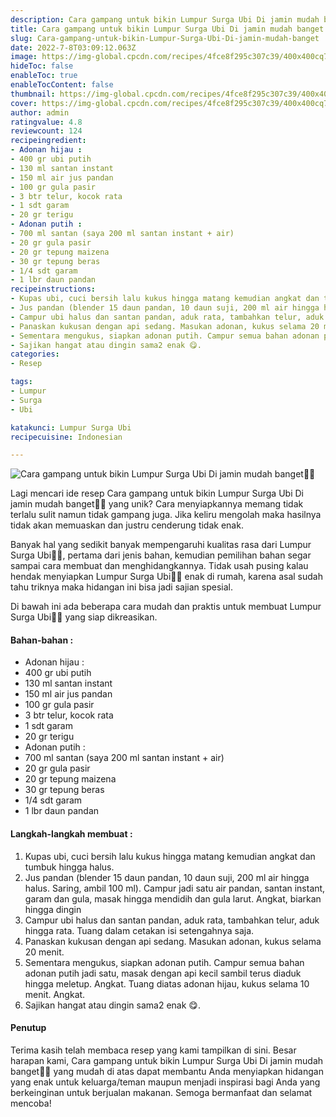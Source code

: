 ```yaml
---
description: Cara gampang untuk bikin Lumpur Surga Ubi Di jamin mudah banget"
title: Cara gampang untuk bikin Lumpur Surga Ubi Di jamin mudah banget
slug: Cara-gampang-untuk-bikin-Lumpur-Surga-Ubi-Di-jamin-mudah-banget
date: 2022-7-8T03:09:12.063Z
image: https://img-global.cpcdn.com/recipes/4fce8f295c307c39/400x400cq70/photo.jpg
hideToc: false
enableToc: true
enableTocContent: false
thumbnail: https://img-global.cpcdn.com/recipes/4fce8f295c307c39/400x400cq70/photo.jpg
cover: https://img-global.cpcdn.com/recipes/4fce8f295c307c39/400x400cq70/photo.jpg
author: admin
ratingvalue: 4.8
reviewcount: 124
recipeingredient:
- Adonan hijau :
- 400 gr ubi putih
- 130 ml santan instant
- 150 ml air jus pandan
- 100 gr gula pasir
- 3 btr telur, kocok rata
- 1 sdt garam
- 20 gr terigu
- Adonan putih :
- 700 ml santan (saya 200 ml santan instant + air)
- 20 gr gula pasir
- 20 gr tepung maizena
- 30 gr tepung beras
- 1/4 sdt garam
- 1 lbr daun pandan
recipeinstructions:
- Kupas ubi, cuci bersih lalu kukus hingga matang kemudian angkat dan tumbuk hingga halus.
- Jus pandan (blender 15 daun pandan, 10 daun suji, 200 ml air hingga halus. Saring, ambil 100 ml). Campur jadi satu air pandan, santan instant, garam dan gula, masak hingga mendidih dan gula larut. Angkat, biarkan hingga dingin
- Campur ubi halus dan santan pandan, aduk rata, tambahkan telur, aduk hingga rata. Tuang dalam cetakan isi setengahnya saja.
- Panaskan kukusan dengan api sedang. Masukan adonan, kukus selama 20 menit.
- Sementara mengukus, siapkan adonan putih. Campur semua bahan adonan putih jadi satu, masak dengan api kecil sambil terus diaduk hingga meletup. Angkat. Tuang diatas adonan hijau, kukus selama 10 menit. Angkat.
- Sajikan hangat atau dingin sama2 enak 😋.
categories:
- Resep

tags:
- Lumpur
- Surga
- Ubi

katakunci: Lumpur Surga Ubi
recipecuisine: Indonesian

---
```


![Cara gampang untuk bikin Lumpur Surga Ubi Di jamin mudah banget👩‍🍳](https://img-global.cpcdn.com/recipes/4fce8f295c307c39/400x400cq70/photo.jpg)

Lagi mencari ide resep Cara gampang untuk bikin Lumpur Surga Ubi Di jamin mudah banget👩‍🍳 yang unik? Cara menyiapkannya memang tidak terlalu sulit namun tidak gampang juga. Jika keliru mengolah maka hasilnya tidak akan memuaskan dan justru cenderung tidak enak.

Banyak hal yang sedikit banyak mempengaruhi kualitas rasa dari Lumpur Surga Ubi👩‍🍳, pertama dari jenis bahan, kemudian pemilihan bahan segar sampai cara membuat dan menghidangkannya. Tidak usah pusing kalau hendak menyiapkan Lumpur Surga Ubi👩‍🍳 enak di rumah, karena asal sudah tahu triknya maka hidangan ini bisa jadi sajian spesial.

Di bawah ini ada beberapa cara mudah dan praktis untuk membuat Lumpur Surga Ubi👩‍🍳 yang siap dikreasikan.

<!--inarticleads1-->

#### Bahan-bahan :

- Adonan hijau :
- 400 gr ubi putih
- 130 ml santan instant
- 150 ml air jus pandan
- 100 gr gula pasir
- 3 btr telur, kocok rata
- 1 sdt garam
- 20 gr terigu
- Adonan putih :
- 700 ml santan (saya 200 ml santan instant + air)
- 20 gr gula pasir
- 20 gr tepung maizena
- 30 gr tepung beras
- 1/4 sdt garam
- 1 lbr daun pandan

<!--inarticleads2-->

#### Langkah-langkah membuat :

1. Kupas ubi, cuci bersih lalu kukus hingga matang kemudian angkat dan tumbuk hingga halus.
1. Jus pandan (blender 15 daun pandan, 10 daun suji, 200 ml air hingga halus. Saring, ambil 100 ml). Campur jadi satu air pandan, santan instant, garam dan gula, masak hingga mendidih dan gula larut. Angkat, biarkan hingga dingin
1. Campur ubi halus dan santan pandan, aduk rata, tambahkan telur, aduk hingga rata. Tuang dalam cetakan isi setengahnya saja.
1. Panaskan kukusan dengan api sedang. Masukan adonan, kukus selama 20 menit.
1. Sementara mengukus, siapkan adonan putih. Campur semua bahan adonan putih jadi satu, masak dengan api kecil sambil terus diaduk hingga meletup. Angkat. Tuang diatas adonan hijau, kukus selama 10 menit. Angkat.
1. Sajikan hangat atau dingin sama2 enak 😋.

#### Penutup

Terima kasih telah membaca resep yang kami tampilkan di sini. Besar harapan kami, Cara gampang untuk bikin Lumpur Surga Ubi Di jamin mudah banget👩‍🍳 yang mudah di atas dapat membantu Anda menyiapkan hidangan yang enak untuk keluarga/teman maupun menjadi inspirasi bagi Anda yang berkeinginan untuk berjualan makanan. Semoga bermanfaat dan selamat mencoba!
